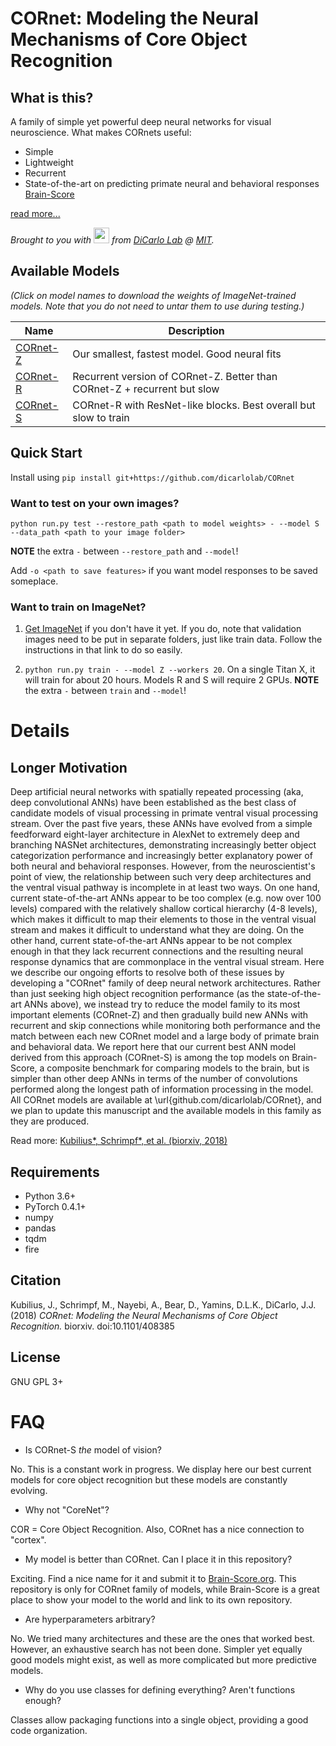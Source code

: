 
# CORnet: Modeling the Neural Mechanisms of Core Object Recognition

## What is this?

A family of simple yet powerful deep neural networks for visual neuroscience. What makes CORnets useful:

- Simple
- Lightweight
- Recurrent
- State-of-the-art on predicting primate neural and behavioral responses [Brain-Score](http://brain-score.org)

[read more...](#longer-motivation)

*Brought to you with <img src="resources/brain.png" width="25px"/> from [DiCarlo Lab](http://dicarlolab.mit.edu) @ [MIT](https://mit.edu).*

## Available Models

*(Click on model names to download the weights of ImageNet-trained models. Note that you do not need to untar them to use during testing.)*

| Name     | Description                                                              |
| -------- | ------------------------------------------------------------------------ |
| [CORnet-Z](https://s3.amazonaws.com/cornet-models/cornet_z_epoch25.pth.tar) | Our smallest, fastest model. Good neural fits                            |
| [CORnet-R](https://s3.amazonaws.com/cornet-models/cornet_r_epoch25.pth.tar) | Recurrent version of CORnet-Z. Better than CORnet-Z + recurrent but slow |
| [CORnet-S](https://s3.amazonaws.com/cornet-models/cornet_s_epoch43.pth.tar) | CORnet-R with ResNet-like blocks. Best overall but slow to train         |


## Quick Start

Install using `pip install git+https://github.com/dicarlolab/CORnet`

### Want to test on your own images?

`python run.py test --restore_path <path to model weights> - --model S --data_path <path to your image folder>`

**NOTE** the extra `-` between `--restore_path` and `--model`!

Add `-o <path to save features>` if you want model responses to be saved someplace.

### Want to train on ImageNet?

1. [Get ImageNet](https://github.com/facebook/fb.resnet.torch/blob/master/INSTALL.md#download-the-imagenet-dataset) if you don't have it yet. If you do, note that validation images need to be put in separate folders, just like train data. Follow the instructions in that link to do so easily.

2. `python run.py train - --model Z --workers 20`. On a single Titan X, it will train for about 20 hours. Models R and S will require 2 GPUs. **NOTE** the extra `-` between `train` and `--model`!


# Details

## Longer Motivation

Deep artificial neural networks with spatially repeated processing (aka, deep convolutional ANNs) have been established as the best class of candidate models of visual processing in primate ventral visual processing stream. Over the past five years, these ANNs have evolved from a simple feedforward eight-layer architecture in AlexNet to extremely deep and branching NASNet architectures, demonstrating increasingly better object categorization performance and increasingly better explanatory power of both neural and behavioral responses. However, from the neuroscientist's point of view, the relationship between such very deep architectures and the ventral visual pathway is incomplete in at least two ways. On one hand, current state-of-the-art ANNs appear to be too complex (e.g. now over 100 levels) compared with the relatively shallow cortical hierarchy (4-8 levels), which makes it difficult to map their elements to those in the ventral visual stream and makes it difficult to understand what they are doing. On the other hand, current state-of-the-art ANNs appear to be not complex enough in that they lack recurrent connections and the resulting neural response dynamics that are commonplace in the ventral visual stream. Here we describe our ongoing efforts to resolve both of these issues by developing a "CORnet" family of deep neural network architectures. Rather than just seeking high object recognition performance (as the state-of-the-art ANNs above), we instead try to reduce the model family to its most important elements (CORnet-Z) and then gradually build new ANNs with recurrent and skip connections while monitoring both performance and the match between each new CORnet model and a large body of primate brain and behavioral data. We report here that our current best ANN model derived from this approach (CORnet-S) is among the top models on Brain-Score, a composite benchmark for comparing models to the brain, but is simpler than other deep ANNs in terms of the number of convolutions performed along the longest path of information processing in the model. All CORnet models are available at \url{github.com/dicarlolab/CORnet}, and we plan to update this manuscript and the available models in this family as they are produced.

Read more: [Kubilius\*, Schrimpf\*, et al. (biorxiv, 2018)](https://doi.org/10.1101/408385)

## Requirements

- Python 3.6+
- PyTorch 0.4.1+
- numpy
- pandas
- tqdm
- fire

## Citation

Kubilius, J., Schrimpf, M., Nayebi, A., Bear, D., Yamins, D.L.K., DiCarlo, J.J. (2018) *CORnet: Modeling the Neural Mechanisms of Core Object Recognition.* biorxiv. doi:10.1101/408385

## License

GNU GPL 3+


# FAQ

- Is CORnet-S *the* model of vision?

No. This is a constant work in progress. We display here our best current models for core object recognition but these models are constantly evolving.

- Why not "CoreNet"?

COR = Core Object Recognition. Also, CORnet has a nice connection to "cortex".

- My model is better than CORnet. Can I place it in this repository?

Exciting. Find a nice name for it and submit it to [Brain-Score.org](http://brain-score.org). This repository is only for CORnet family of models, while Brain-Score is a great place to show your model to the world and link to its own repository.

- Are hyperparameters arbitrary?

No. We tried many architectures and these are the ones that worked best. However, an exhaustive search has not been done. Simpler yet equally good models might exist, as well as more complicated but more predictive models.

- Why do you use classes for defining everything? Aren't functions enough?

Classes allow packaging functions into a single object, providing a good code organization.
